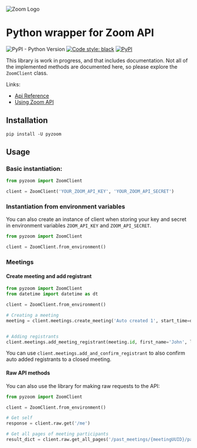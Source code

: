 ![Zoom Logo](./ZoomLogo.png)

# Python wrapper for Zoom API
![PyPI - Python Version](https://img.shields.io/pypi/pyversions/pyzoom)
[![Code style: black](https://img.shields.io/badge/code%20style-black-000000.svg)](https://github.com/psf/black)
[![PyPI](https://img.shields.io/pypi/v/pyzoom)](https://pypi.org/project/pyzoom/)

This library is work in progress, and that includes documentation. Not all of the implemented methods are documented here,
so please explore the `ZoomClient` class.

Links:
* [Api Reference](https://marketplace.zoom.us/docs/api-reference)
* [Using Zoom API](https://marketplace.zoom.us/docs/api-reference/using-zoom-apis)

## Installation

`pip install -U pyzoom`


## Usage

### Basic instantiation:

```python
from pyzoom import ZoomClient

client = ZoomClient('YOUR_ZOOM_API_KEY', 'YOUR_ZOOM_API_SECRET')
```

### Instantiation from environment variables

You can also create an instance of client when storing your key and secret in environment variables `ZOOM_API_KEY` 
and `ZOOM_API_SECRET`.

```python
from pyzoom import ZoomClient

client = ZoomClient.from_environment()
```


### Meetings

#### Create meeting and add registrant
```python
from pyzoom import ZoomClient
from datetime import datetime as dt

client = ZoomClient.from_environment()

# Creating a meeting
meeting = client.meetings.create_meeting('Auto created 1', start_time=dt.now().isoformat(), duration_min=60, password='not-secure')


# Adding registrants
client.meetings.add_meeting_registrant(meeting.id, first_name='John', last_name='Doe', email='john.doe@example.com')
```
You can use `client.meetings.add_and_confirm_registrant` to also confirm auto added
registrants to a closed meeting.

#### Raw API methods

You can also use the library for making raw requests to the API:

```python
from pyzoom import ZoomClient

client = ZoomClient.from_environment()

# Get self
response = client.raw.get('/me')

# Get all pages of meeting participants
result_dict = client.raw.get_all_pages('/past_meetings/{meetingUUID}/participants')
```

